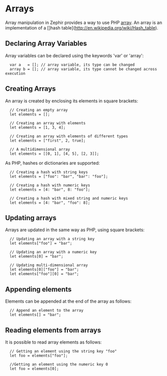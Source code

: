 # Arrays
Array manipulation in Zephir provides a way to use PHP [array](http://www.php.net/manual/en/language.types.array.php). An array is an implementation of a []hash table](http://en.wikipedia.org/wiki/Hash_table).

<a name='declaring-array-variables'></a>
## Declaring Array Variables
Array variables can be declared using the keywords 'var' or 'array':

```zephir
  var a   = []; // array variable, its type can be changed
  array b = []; // array variable, its type cannot be changed across execution
```

<a name='creating-arrays'></a>
## Creating Arrays
An array is created by enclosing its elements in square brackets:

```zephir
  // Creating an empty array
  let elements = [];

  // Creating an array with elements
  let elements = [1, 3, 4];

  // Creating an array with elements of different types
  let elements = ["first", 2, true];

  // A multidimensional array
  let elements = [[0, 1], [4, 5], [2, 3]];
```

As PHP, hashes or dictionaries are supported:

```zephir
  // Creating a hash with string keys
  let elements = ["foo": "bar", "bar": "foo"];

  // Creating a hash with numeric keys
  let elements = [4: "bar", 8: "foo"];

  // Creating a hash with mixed string and numeric keys
  let elements = [4: "bar", "foo": 8];
```

<a name='updating-arrays'></a>
## Updating arrays
Arrays are updated in the same way as PHP, using square brackets:

```zephir
  // Updating an array with a string key
  let elements["foo"] = "bar";

  // Updating an array with a numeric key
  let elements[0] = "bar";

  // Updating multi-dimensional array
  let elements[0]["foo"] = "bar";
  let elements["foo"][0] = "bar";
```

<a name='appending-elements'></a>
## Appending elements
Elements can be appended at the end of the array as follows:

```zephir
  // Append an element to the array
  let elements[] = "bar";
```

<a name='reading-elements-from-arrays'></a>
## Reading elements from arrays
It is possible to read array elements as follows:

```zephir
  // Getting an element using the string key "foo"
  let foo = elements["foo"];

  //Getting an element using the numeric key 0
  let foo = elements[0];
```

